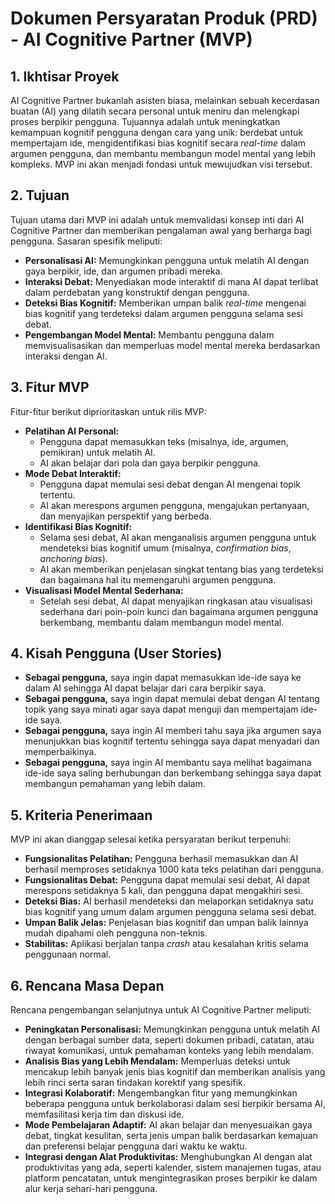# Dokumen Persyaratan Produk (PRD) - AI Cognitive Partner (MVP)

## 1. Ikhtisar Proyek

AI Cognitive Partner bukanlah asisten biasa, melainkan sebuah kecerdasan buatan (AI) yang dilatih secara personal untuk meniru dan melengkapi proses berpikir pengguna. Tujuannya adalah untuk meningkatkan kemampuan kognitif pengguna dengan cara yang unik: berdebat untuk mempertajam ide, mengidentifikasi bias kognitif secara *real-time* dalam argumen pengguna, dan membantu membangun model mental yang lebih kompleks. MVP ini akan menjadi fondasi untuk mewujudkan visi tersebut.

## 2. Tujuan

Tujuan utama dari MVP ini adalah untuk memvalidasi konsep inti dari AI Cognitive Partner dan memberikan pengalaman awal yang berharga bagi pengguna. Sasaran spesifik meliputi:

*   **Personalisasi AI:** Memungkinkan pengguna untuk melatih AI dengan gaya berpikir, ide, dan argumen pribadi mereka.
*   **Interaksi Debat:** Menyediakan mode interaktif di mana AI dapat terlibat dalam perdebatan yang konstruktif dengan pengguna.
*   **Deteksi Bias Kognitif:** Memberikan umpan balik *real-time* mengenai bias kognitif yang terdeteksi dalam argumen pengguna selama sesi debat.
*   **Pengembangan Model Mental:** Membantu pengguna dalam memvisualisasikan dan memperluas model mental mereka berdasarkan interaksi dengan AI.

## 3. Fitur MVP

Fitur-fitur berikut diprioritaskan untuk rilis MVP:

*   **Pelatihan AI Personal:**
    *   Pengguna dapat memasukkan teks (misalnya, ide, argumen, pemikiran) untuk melatih AI.
    *   AI akan belajar dari pola dan gaya berpikir pengguna.
*   **Mode Debat Interaktif:**
    *   Pengguna dapat memulai sesi debat dengan AI mengenai topik tertentu.
    *   AI akan merespons argumen pengguna, mengajukan pertanyaan, dan menyajikan perspektif yang berbeda.
*   **Identifikasi Bias Kognitif:**
    *   Selama sesi debat, AI akan menganalisis argumen pengguna untuk mendeteksi bias kognitif umum (misalnya, *confirmation bias*, *anchoring bias*).
    *   AI akan memberikan penjelasan singkat tentang bias yang terdeteksi dan bagaimana hal itu memengaruhi argumen pengguna.
*   **Visualisasi Model Mental Sederhana:**
    *   Setelah sesi debat, AI dapat menyajikan ringkasan atau visualisasi sederhana dari poin-poin kunci dan bagaimana argumen pengguna berkembang, membantu dalam membangun model mental.

## 4. Kisah Pengguna (User Stories)

*   **Sebagai pengguna,** saya ingin dapat memasukkan ide-ide saya ke dalam AI sehingga AI dapat belajar dari cara berpikir saya.
*   **Sebagai pengguna,** saya ingin dapat memulai debat dengan AI tentang topik yang saya minati agar saya dapat menguji dan mempertajam ide-ide saya.
*   **Sebagai pengguna,** saya ingin AI memberi tahu saya jika argumen saya menunjukkan bias kognitif tertentu sehingga saya dapat menyadari dan memperbaikinya.
*   **Sebagai pengguna,** saya ingin AI membantu saya melihat bagaimana ide-ide saya saling berhubungan dan berkembang sehingga saya dapat membangun pemahaman yang lebih dalam.

## 5. Kriteria Penerimaan

MVP ini akan dianggap selesai ketika persyaratan berikut terpenuhi:

*   **Fungsionalitas Pelatihan:** Pengguna berhasil memasukkan dan AI berhasil memproses setidaknya 1000 kata teks pelatihan dari pengguna.
*   **Fungsionalitas Debat:** Pengguna dapat memulai sesi debat, AI dapat merespons setidaknya 5 kali, dan pengguna dapat mengakhiri sesi.
*   **Deteksi Bias:** AI berhasil mendeteksi dan melaporkan setidaknya satu bias kognitif yang umum dalam argumen pengguna selama sesi debat.
*   **Umpan Balik Jelas:** Penjelasan bias kognitif dan umpan balik lainnya mudah dipahami oleh pengguna non-teknis.
*   **Stabilitas:** Aplikasi berjalan tanpa *crash* atau kesalahan kritis selama penggunaan normal.

## 6. Rencana Masa Depan

Rencana pengembangan selanjutnya untuk AI Cognitive Partner meliputi:

*   **Peningkatan Personalisasi:** Memungkinkan pengguna untuk melatih AI dengan berbagai sumber data, seperti dokumen pribadi, catatan, atau riwayat komunikasi, untuk pemahaman konteks yang lebih mendalam.
*   **Analisis Bias yang Lebih Mendalam:** Memperluas deteksi untuk mencakup lebih banyak jenis bias kognitif dan memberikan analisis yang lebih rinci serta saran tindakan korektif yang spesifik.
*   **Integrasi Kolaboratif:** Mengembangkan fitur yang memungkinkan beberapa pengguna untuk berkolaborasi dalam sesi berpikir bersama AI, memfasilitasi kerja tim dan diskusi ide.
*   **Mode Pembelajaran Adaptif:** AI akan belajar dan menyesuaikan gaya debat, tingkat kesulitan, serta jenis umpan balik berdasarkan kemajuan dan preferensi belajar pengguna dari waktu ke waktu.
*   **Integrasi dengan Alat Produktivitas:** Menghubungkan AI dengan alat produktivitas yang ada, seperti kalender, sistem manajemen tugas, atau platform pencatatan, untuk mengintegrasikan proses berpikir ke dalam alur kerja sehari-hari pengguna.
